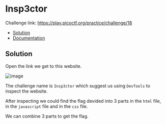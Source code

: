 # Insp3ctor 
Challenge link: https://play.picoctf.org/practice/challenge/18
- [Solution](#solution)
- [Documentation](#documentation)
## Solution
Open the link we get to this website.

![image](https://github.com/user-attachments/assets/0ecd77c4-bed5-4c97-b8d0-5e48b41e4c09)

The challenge name is `Insp3ctor` which suggest us using `DevTools` to inspect the website.

After inspecting we could find the flag devided into 3 parts in the `html` file, in the `javascript` file and in the `css` file.

We can combine 3 parts to get the flag.
